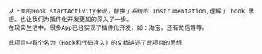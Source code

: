     从上面的Hook startActivity来说，替换了系统的 Instrumentation,理解了 hook 思想。也让我们为插件化开发更加的深入了一步。
    在现实生活中，很多App已经实现了插件化开发，如：淘宝，还有微信等等。
    
    此项目中有个名为《Hook和代码注入》的文档讲述了此项目的思想
